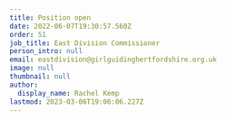 ```yaml
---
title: Position open
date: 2022-06-07T19:30:57.560Z
order: 51
job_title: East Division Commissioner
person_intro: null
email: eastdivision@girlguidinghertfordshire.org.uk
image: null
thumbnail: null
author:
  display_name: Rachel Kemp
lastmod: 2023-03-06T19:06:06.227Z
---
```


